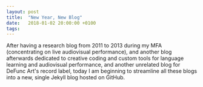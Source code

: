```yaml
---
layout: post
title:  "New Year, New Blog"
date:   2018-01-02 20:00:00 +0100
tags:
---
```


After having a research blog from 2011 to 2013 during my MFA (concentrating on live audiovisual performance), and another blog afterwards dedicated to creative coding and custom tools for language learning and audiovisual performance, and another unrelated blog for DeFunc Art's record label, today I am beginning to streamline all these blogs into a new, single Jekyll blog hosted on GitHub.
